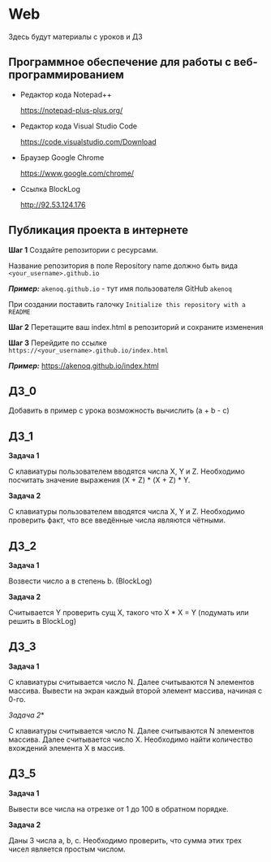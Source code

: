# Web

Здесь будут материалы с уроков и ДЗ

## Программное обеспечение для работы с веб-программированием

* Редактор кода Notepad++

   https://notepad-plus-plus.org/
   
* Редактор кода Visual Studio Code
   
   https://code.visualstudio.com/Download
  
* Браузер Google Chrome

   https://www.google.com/chrome/
   
* Ссылка BlockLog

   http://92.53.124.176
   
## Публикация проекта в интернете

**Шаг 1** Создайте репозитории с ресурсами.

Название репозитория в поле Repository name должно быть вида `<your_username>.github.io`

***Пример:*** `akenoq.github.io` - тут имя пользователя GitHub `akenoq`

При создании поставить галочку `Initialize this repository with a README`

**Шаг 2** Перетащите ваш index.html в репозиторий и сохраните изменения

**Шаг 3** Перейдите по ссылке `https://<your_username>.github.io/index.html`

***Пример:*** https://akenoq.github.io/index.html   


## ДЗ_0

Добавить в пример с урока возможность вычислить (a + b - c)

## ДЗ_1

**Задача 1**

С клавиатуры пользователем вводятся числа X, Y и Z.
Необходимо посчитать значение выражения (X + Z) * (X + Z) * Y.

**Задача 2**

С клавиатуры пользователем вводятся числа X, Y и Z.
Необходимо проверить факт, что все введённые числа являются чётными.

## ДЗ_2

**Задача 1**

Возвести число a в степень b. (BlockLog)

**Задача 2**

Считывается Y проверить сущ X, такого что X * X = Y (подумать или решить в BlockLog)

## ДЗ_3

**Задача 1**

С клавиатуры считывается число N. Далее считываются N элементов массива. Вывести на экран каждый второй элемент массива, начиная с 0-го.

**Задача* 2**

С клавиатуры считывается число N. Далее считываются N элементов массива. Далее считывается число X. Необходимо найти количество вхождений элемента X в массив.

## ДЗ_5

**Задача 1**

Вывести все числа на отрезке от 1 до 100 в обратном порядке.

**Задача 2**

Даны 3 числа a, b, c. Необходимо проверить, что сумма этих трех чисел является простым числом.
